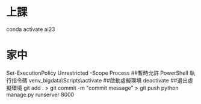# 上課 
conda activate ai23

# 家中
Set-ExecutionPolicy Unrestricted -Scope Process ##暫時允許 PowerShell 執行指令碼
venv_bigdata\Scripts\activate           ##啟動虛擬環境
deactivate         ##退出虛擬環境
git add .    > git commit -m "commit message"  > git push
python manage.py runserver 8000 
